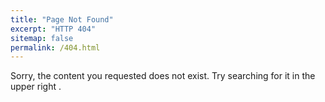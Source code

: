 ```yaml
---
title: "Page Not Found"
excerpt: "HTTP 404"
sitemap: false
permalink: /404.html
---
```


Sorry, the content you requested does not exist.
Try searching for it in the upper right <i class='fas fa-search'></i>.
